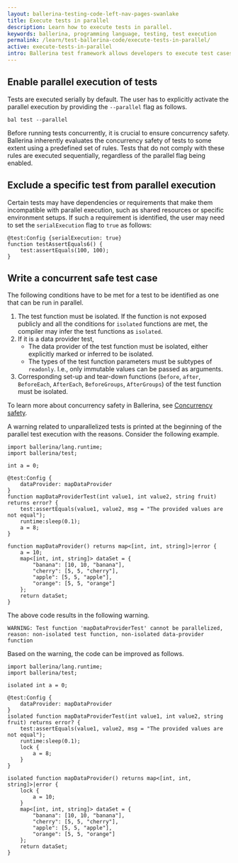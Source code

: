 ```yaml
---
layout: ballerina-testing-code-left-nav-pages-swanlake
title: Execute tests in parallel
description: Learn how to execute tests in parallel.
keywords: ballerina, programming language, testing, test execution
permalink: /learn/test-ballerina-code/execute-tests-in-parallel/
active: execute-tests-in-parallel
intro: Ballerina test framework allows developers to execute test cases in parallel, which can significantly reduce the overall test execution time, especially for large codebases with a large number of test cases.
---
```


## Enable parallel execution of tests

Tests are executed serially by default. The user has to explicitly activate the parallel execution by providing the `--parallel` flag as follows.

```
bal test --parallel
```

Before running tests concurrently, it is crucial to ensure concurrency safety. Ballerina inherently evaluates the concurrency safety of tests to some extent using a predefined set of rules. Tests that do not comply with these rules are executed sequentially, regardless of the parallel flag being enabled.

## Exclude a specific test from parallel execution

Certain tests may have dependencies or requirements that make them incompatible with parallel execution, such as shared resources or specific environment setups. If such a requirement is identified, the user may need to set the `serialExecution` flag to `true` as follows:

```ballerina
@test:Config {serialExecution: true}
function testAssertEquals6() {
    test:assertEquals(100, 100);
}
```

## Write a concurrent safe test case

The following conditions have to be met for a test to be identified as one that can be run in parallel.

1. The test function must be isolated. If the function is not exposed publicly and all the conditions for `isolated` functions are met, the compiler may infer the test functions as `isolated`. 
2. If it is a data provider test, 
   - The data provider of the test function must be isolated, either explicitly marked or inferred to be isolated.
   - The types of the test function parameters must be subtypes of `readonly`. I.e., only immutable values can be passed as arguments.
3. Corresponding set-up and tear-down functions (`before`, `after`, `BeforeEach`, `AfterEach`, `BeforeGroups`, `AfterGroups`) of the test function must be isolated.

To learn more about concurrency safety in Ballerina, see [Concurrency safety](https://ballerina.io/learn/concurrency/#concurrency-safety).

A warning related to unparallelized tests is printed at the beginning of the parallel test execution with the reasons.
Consider the following example.

```ballerina
import ballerina/lang.runtime;
import ballerina/test;

int a = 0;

@test:Config {
    dataProvider: mapDataProvider
}
function mapDataProviderTest(int value1, int value2, string fruit) returns error? {
    test:assertEquals(value1, value2, msg = "The provided values are not equal");
    runtime:sleep(0.1);
    a = 8;
}

function mapDataProvider() returns map<[int, int, string]>|error {
    a = 10;
    map<[int, int, string]> dataSet = {
        "banana": [10, 10, "banana"],
        "cherry": [5, 5, "cherry"],
        "apple": [5, 5, "apple"],
        "orange": [5, 5, "orange"]
    };
    return dataSet;
}
```

The above code results in the following warning.

```
WARNING: Test function 'mapDataProviderTest' cannot be parallelized, reason: non-isolated test function, non-isolated data-provider function
```
Based on the warning, the code can be improved as follows.

```ballerina
import ballerina/lang.runtime;
import ballerina/test;

isolated int a = 0;

@test:Config {
    dataProvider: mapDataProvider
}
isolated function mapDataProviderTest(int value1, int value2, string fruit) returns error? {
    test:assertEquals(value1, value2, msg = "The provided values are not equal");
    runtime:sleep(0.1);
    lock {
        a = 8;
    }
}

isolated function mapDataProvider() returns map<[int, int, string]>|error {
    lock {
        a = 10;
    }
    map<[int, int, string]> dataSet = {
        "banana": [10, 10, "banana"],
        "cherry": [5, 5, "cherry"],
        "apple": [5, 5, "apple"],
        "orange": [5, 5, "orange"]
    };
    return dataSet;
}
```
